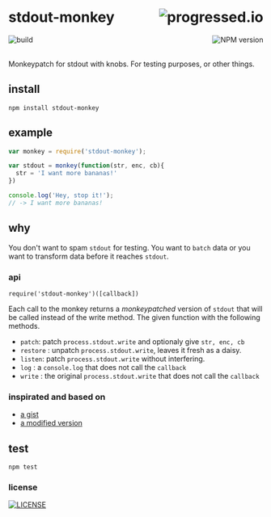 # stdout-monkey [<img alt="progressed.io" src="http://progressed.io/bar/99" align="right"/>](https://github.com/fehmicansaglam/progressed.io)

[<img alt="build" src="http://img.shields.io/travis/stringparser/stdout-monkey/master.svg?style=flat-square" align="left"/>](https://travis-ci.org/stringparser/stdout-monkey/builds)
[<img alt="NPM version" src="http://img.shields.io/npm/v/stdout-monkey.svg?style=flat-square" align="right"/>](http://www.npmjs.org/package/stdout-monkey)
<br><br>

Monkeypatch for stdout with knobs. For testing purposes, or other things.
<br>

## install

    npm install stdout-monkey

## example

```js
var monkey = require('stdout-monkey');

var stdout = monkey(function(str, enc, cb){
  str = 'I want more bananas!'
})

console.log('Hey, stop it!');
// -> I want more bananas!
```

## why

You don't want to spam `stdout` for testing. You want to `batch` data or you want to transform data before it reaches `stdout`.

### api

`require('stdout-monkey')([callback])`

Each call to the monkey returns a *monkeypatched* version of `stdout` that will be called instead of the write method. The given function with the following methods.

 - `patch`: patch `process.stdout.write` and optionaly give `str, enc, cb`
 - `restore` : unpatch `process.stdout.write`, leaves it fresh as a daisy.
 - `listen`: patch `process.stdout.write` without interfering.
 - `log` : a `console.log` that does not call the `callback`
 - `write` : the original `process.stdout.write` that does not call the `callback`

### inspirated and based on

 - [a gist](https://gist.github.com/pguillory/729616)
 - [a modified version](https://gist.github.com/stringparser/b539b8cfd5769542037d)

## test

    npm test

### license

[<img alt="LICENSE" src="http://img.shields.io/npm/l/stdout-monkey.svg?style=flat-square"/>](http://opensource.org/licenses/MIT)
